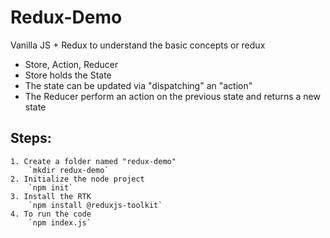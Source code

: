 # Redux-Demo

Vanilla JS + Redux to understand the basic concepts or redux

- Store, Action, Reducer
- Store holds the State
- The state can be updated via "dispatching" an "action"
- The Reducer perform an action on the previous state and returns a new state

## Steps:

    1. Create a folder named "redux-demo"
    	`mkdir redux-demo`
    2. Initialize the node project
    	`npm init`
    3. Install the RTK
    	`npm install @reduxjs-toolkit`
    4. To run the code
    	`npm index.js`
